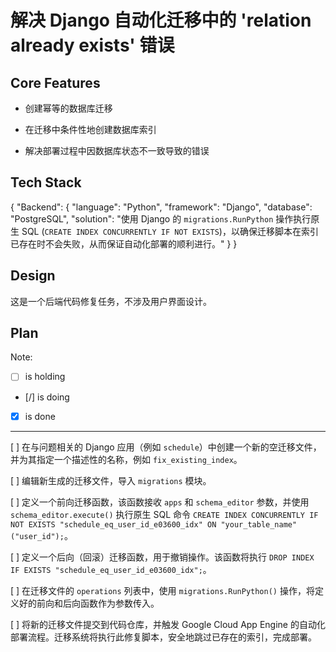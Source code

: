 # 解决 Django 自动化迁移中的 'relation already exists' 错误

## Core Features

- 创建幂等的数据库迁移

- 在迁移中条件性地创建数据库索引

- 解决部署过程中因数据库状态不一致导致的错误

## Tech Stack

{
  "Backend": {
    "language": "Python",
    "framework": "Django",
    "database": "PostgreSQL",
    "solution": "使用 Django 的 `migrations.RunPython` 操作执行原生 SQL (`CREATE INDEX CONCURRENTLY IF NOT EXISTS`)，以确保迁移脚本在索引已存在时不会失败，从而保证自动化部署的顺利进行。"
  }
}

## Design

这是一个后端代码修复任务，不涉及用户界面设计。

## Plan

Note: 

- [ ] is holding
- [/] is doing
- [X] is done

---

[ ] 在与问题相关的 Django 应用（例如 `schedule`）中创建一个新的空迁移文件，并为其指定一个描述性的名称，例如 `fix_existing_index`。

[ ] 编辑新生成的迁移文件，导入 `migrations` 模块。

[ ] 定义一个前向迁移函数，该函数接收 `apps` 和 `schema_editor` 参数，并使用 `schema_editor.execute()` 执行原生 SQL 命令 `CREATE INDEX CONCURRENTLY IF NOT EXISTS "schedule_eq_user_id_e03600_idx" ON "your_table_name" ("user_id");`。

[ ] 定义一个后向（回滚）迁移函数，用于撤销操作。该函数将执行 `DROP INDEX IF EXISTS "schedule_eq_user_id_e03600_idx";`。

[ ] 在迁移文件的 `operations` 列表中，使用 `migrations.RunPython()` 操作，将定义好的前向和后向函数作为参数传入。

[ ] 将新的迁移文件提交到代码仓库，并触发 Google Cloud App Engine 的自动化部署流程。迁移系统将执行此修复脚本，安全地跳过已存在的索引，完成部署。
